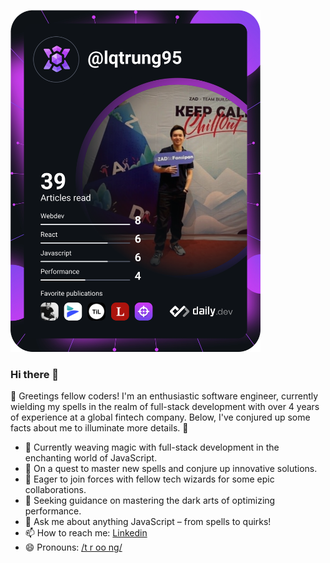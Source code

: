 <a href="https://app.daily.dev/DailyDevTips"><img src="https://github.com/lqtrung-95/lqtrung-95/blob/master/devcard.svg" width="400" alt="Trung Le's Dev Card"/></a>

### Hi there 👋

<!--
**lqtrung-95/lqtrung-95** is a ✨ _special_ ✨ repository because its `README.md` (this file) appears on your GitHub profile.

Here are some ideas to get you started:


-->

🚀 Greetings fellow coders! I'm an enthusiastic software engineer, currently wielding my spells in the realm of full-stack development with over 4 years of experience at a global fintech company. Below, I've conjured up some facts about me to illuminate more details. 🌟

- 🔭 Currently weaving magic with full-stack development in the enchanting world of JavaScript.
- 🌱 On a quest to master new spells and conjure up innovative solutions.
- 👯 Eager to join forces with fellow tech wizards for some epic collaborations.
- 🤔 Seeking guidance on mastering the dark arts of optimizing performance.
- 💬 Ask me about anything JavaScript – from spells to quirks!
- 📫 How to reach me: [Linkedin](https://www.linkedin.com/in/trungle-3195/)
- 😄 Pronouns: [/t r oo ng/](https://www.youtube.com/watch?v=E5-HuUefLN0)

  
